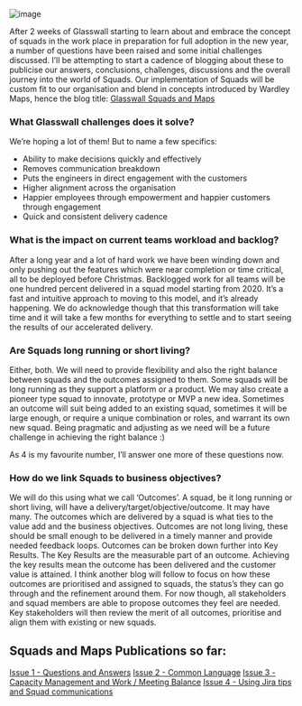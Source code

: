![image](Pictures/BlogIssue1.png)

After 2 weeks of Glasswall starting to learn about and embrace the concept of squads in the work place in preparation for full adoption in the new year, a number of questions have been raised and some initial challenges discussed. I’ll be attempting to start a cadence of blogging about these to publicise our answers, conclusions, challenges, discussions and the overall journey into the world of Squads. Our implementation of Squads will be custom fit to our organisation and blend in concepts introduced by Wardley Maps, hence the blog title: [Glasswall Squads and Maps](https://www.slideshare.net/LukeRobbertse/glasswall-squads-and-maps-framework-v05)

### What Glasswall challenges does it solve?
We’re hoping a lot of them! But to name a few specifics:
* Ability to make decisions quickly and effectively
* Removes communication breakdown
* Puts the engineers in direct engagement with the customers
* Higher alignment across the organisation
* Happier employees through empowerment and happier customers through engagement
* Quick and consistent delivery cadence

### What is the impact on current teams workload and backlog?
After a long year and a lot of hard work we have been winding down and only pushing out the features which were near completion or time critical, all to be deployed before Christmas. Backlogged work for all teams will be one hundred percent delivered in a squad model starting from 2020. It’s a fast and intuitive approach to moving to this model, and it’s already happening. We do acknowledge though that this transformation will take time and it will take a few months for everything to settle and to start seeing the results of our accelerated delivery.

### Are Squads long running or short living?
Either, both. We will need to provide flexibility and also the right balance between squads and the outcomes assigned to them. Some squads will be long running as they support a platform or a product. We may also create a pioneer type squad to innovate, prototype or MVP a new idea. Sometimes an outcome will suit being added to an existing squad, sometimes it will be large enough, or require a unique combination or roles, and warrant its own new squad. Being pragmatic and adjusting as we need will be a future challenge in achieving the right balance :)

As 4 is my favourite number, I’ll answer one more of these questions now.

### How do we link Squads to business objectives?
We will do this using what we call ‘Outcomes’. A squad, be it long running or short living, will have a delivery/target/objective/outcome. It may have many. The outcomes which are delivered by a squad is what ties to the value add and the business objectives. Outcomes are not long living, these should be small enough to be delivered in a timely manner and provide needed feedback loops. Outcomes can be broken down further into Key Results. The Key Results are the measurable part of an outcome. Achieving the key results mean the outcome has been delivered and the customer value is attained. I think another blog will follow to focus on how these outcomes are prioritised and assigned to squads, the status’s they can go through and the refinement around them. For now though, all stakeholders and squad members are able to propose outcomes they feel are needed. Key stakeholders will then review the merit of all outcomes, prioritise and align them with existing or new squads.

## Squads and Maps Publications so far:
[Issue 1 - Questions and Answers](https://medium.com/glasswall-engineering/glasswall-squads-and-maps-issue-1-questions-a5056b8c37c9)
[Issue 2 - Common Language](https://medium.com/glasswall-engineering/slideshare-glasswall-squads-and-maps-part-2-e3b8b222b72f)
[Issue 3 - Capacity Management and Work / Meeting Balance](https://medium.com/glasswall-engineering/glasswall-squads-and-maps-issue-3-capacity-management-and-work-meeting-balance-cd7660d15100)
[Issue 4 - Using Jira tips and Squad communications]()

